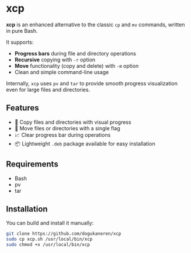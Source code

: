 # xcp

**xcp** is an enhanced alternative to the classic `cp` and `mv` commands, written in pure Bash.

It supports:
- **Progress bars** during file and directory operations
- **Recursive** copying with `-r` option
- **Move** functionality (copy and delete) with `-m` option
- Clean and simple command-line usage

Internally, `xcp` uses `pv` and `tar` to provide smooth progress visualization even for large files and directories.

## Features
- 📂 Copy files and directories with visual progress
- 🔄 Move files or directories with a single flag
- 📈 Clear progress bar during operations
- 📦 Lightweight `.deb` package available for easy installation

## Requirements
- Bash
- pv
- tar

## Installation
You can build and install it manually:

```bash
git clone https://github.com/dogukaneren/xcp
sudo cp xcp.sh /usr/local/bin/xcp
sudo chmod +x /usr/local/bin/xcp
